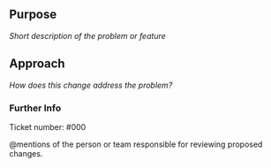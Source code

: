 ## Purpose
_Short description of the problem or feature_

## Approach
_How does this change address the problem?_

### Further Info
Ticket number: #000
 
@mentions of the person or team responsible for reviewing proposed changes.
